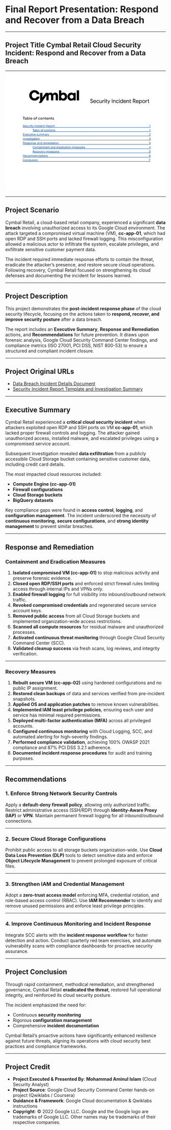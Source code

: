 
# **Final Report Presentation: Respond and Recover from a Data Breach**

---

## **Project Title** **Cymbal Retail Cloud Security Incident: Respond and Recover from a Data Breach**

---

![Respond and recover from a data breach-Security Incident Report-Capstone Project-Final Report](https://github.com/aminbiography/Google-Cloud-Cybersecurity-Professional-Certificate/blob/main/bar-graph-chart-image/Respond%20and%20recover%20from%20a%20data%20breach-Security%20Incident%20Report-Capstone%20Project-Final%20Report.jpg)

---

## **Project Scenario**

Cymbal Retail, a cloud-based retail company, experienced a significant **data breach** involving unauthorized access to its Google Cloud environment. The attack targeted a compromised virtual machine (VM), **cc-app-01**, which had open RDP and SSH ports and lacked firewall logging. This misconfiguration allowed a malicious actor to infiltrate the system, escalate privileges, and exfiltrate sensitive customer payment data.

The incident required immediate response efforts to contain the threat, eradicate the attacker’s presence, and restore secure cloud operations. Following recovery, Cymbal Retail focused on strengthening its cloud defenses and documenting the incident for lessons learned.

---

## **Project Description**

This project demonstrates the **post-incident response phase** of the cloud security lifecycle, focusing on the actions taken to **respond, recover, and improve security posture** after a data breach.

The report includes an **Executive Summary**, **Response and Remediation** actions, and **Recommendations** for future prevention.
It draws upon forensic analysis, Google Cloud Security Command Center findings, and compliance metrics (ISO 27001, PCI DSS, NIST 800-53) to ensure a structured and compliant incident closure.

---

## **Project Original URLs**

* [Data Breach Incident Details Document](https://docs.google.com/document/d/1Ua45FlrnhGglpvTYmskRZ9Exvu8JxEL56QeGgv4Gvdk/edit?usp=drive_link)
* [Security Incident Report Template and Investigation Summary](https://docs.google.com/document/d/1z2ubvD9o2BoNDdvl2i4oa0HDGzsiawtI1GBuAYPWuW8/edit?usp=drive_link)

---

## **Executive Summary**

Cymbal Retail experienced a **critical cloud security incident** when attackers exploited open RDP and SSH ports on VM **cc-app-01**, which lacked proper firewall controls and logging. The attacker gained unauthorized access, installed malware, and escalated privileges using a compromised service account.

Subsequent investigation revealed **data exfiltration** from a publicly accessible Cloud Storage bucket containing sensitive customer data, including credit card details.

The most impacted cloud resources included:

* **Compute Engine (cc-app-01)**
* **Firewall configurations**
* **Cloud Storage buckets**
* **BigQuery datasets**

Key compliance gaps were found in **access control**, **logging**, and **configuration management**. The incident underscored the necessity of **continuous monitoring**, **secure configurations**, and **strong identity management** to prevent similar breaches.

---

## **Response and Remediation**

### **Containment and Eradication Measures**

1. **Isolated compromised VM (cc-app-01)** to stop malicious activity and preserve forensic evidence.
2. **Closed open RDP/SSH ports** and enforced strict firewall rules limiting access through internal IPs and VPNs only.
3. **Enabled firewall logging** for full visibility into inbound/outbound network traffic.
4. **Revoked compromised credentials** and regenerated secure service account keys.
5. **Removed public access** from all Cloud Storage buckets and implemented organization-wide access restrictions.
6. **Scanned all compute resources** for residual malware and unauthorized processes.
7. **Activated continuous threat monitoring** through Google Cloud Security Command Center (SCC).
8. **Validated cleanup success** via fresh scans, log reviews, and integrity verification.

---

### **Recovery Measures**

1. **Rebuilt secure VM (cc-app-02)** using hardened configurations and no public IP assignment.
2. **Restored clean backups** of data and services verified from pre-incident snapshots.
3. **Applied OS and application patches** to remove known vulnerabilities.
4. **Implemented IAM least privilege policies**, ensuring each user and service has minimal required permissions.
5. **Deployed multi-factor authentication (MFA)** across all privileged accounts.
6. **Configured continuous monitoring** with Cloud Logging, SCC, and automated alerting for high-severity findings.
7. **Performed compliance validation**, achieving 100% OWASP 2021 compliance and 87% PCI DSS 3.2.1 adherence.
8. **Documented incident response procedures** for audit and training purposes.

---

## **Recommendations**

### **1. Enforce Strong Network Security Controls**

Apply a **default-deny firewall policy**, allowing only authorized traffic. Restrict administrative access (SSH/RDP) through **Identity-Aware Proxy (IAP)** or **VPN**. Maintain permanent firewall logging for all inbound/outbound connections.

---

### **2. Secure Cloud Storage Configurations**

Prohibit public access to all storage buckets organization-wide. Use **Cloud Data Loss Prevention (DLP)** tools to detect sensitive data and enforce **Object Lifecycle Management** to prevent prolonged exposure of critical files.

---

### **3. Strengthen IAM and Credential Management**

Adopt a **zero-trust access model** enforcing MFA, credential rotation, and role-based access control (RBAC). Use **IAM Recommender** to identify and remove unused permissions and enforce least privilege principles.

---

### **4. Improve Continuous Monitoring and Incident Response**

Integrate SCC alerts with the **incident response workflow** for faster detection and action. Conduct quarterly red team exercises, and automate vulnerability scans with compliance dashboards for proactive security assurance.

---

## **Project Conclusion**

Through rapid containment, methodical remediation, and strengthened governance, Cymbal Retail **eradicated the threat**, restored full operational integrity, and reinforced its cloud security posture.

The incident emphasized the need for:

* Continuous **security monitoring**
* Rigorous **configuration management**
* Comprehensive **incident documentation**

Cymbal Retail’s proactive actions have significantly enhanced resilience against future threats, aligning its operations with cloud security best practices and compliance frameworks.

---

## **Project Credit**

- **Project Executed & Presented By**: **Mohammad Aminul Islam** (Cloud Security Analyst)  
- **Project Source**: Google Cloud Security Command Center hands-on project (Qwiklabs / Coursera)  
- **Guidance & Framework**: Google Cloud documentation & Qwiklabs instructions  
- **Copyright**: © 2022 Google LLC. Google and the Google logo are trademarks of Google LLC. Other names may be trademarks of their respective companies. 
